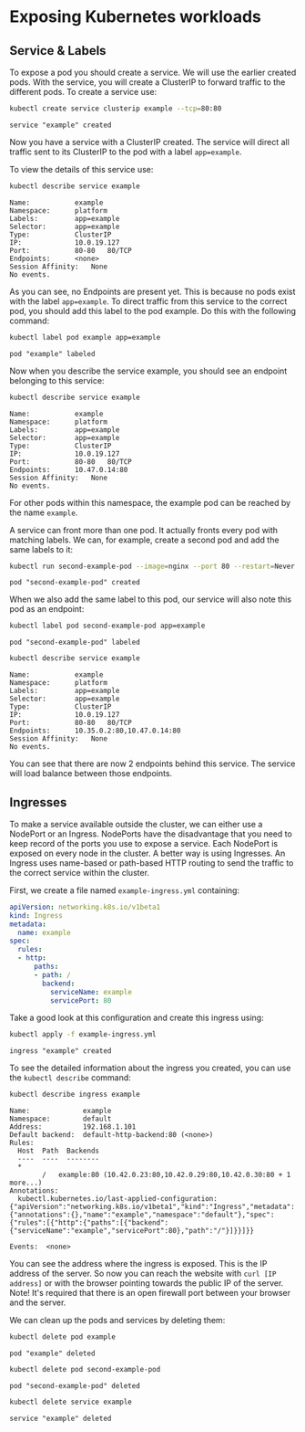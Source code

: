 # Exposing Kubernetes workloads

## Service & Labels

To expose a pod you should create a service. We will use the earlier created pods. With the service, you will create a ClusterIP to forward traffic to the different pods. To create a service use:

```bash
kubectl create service clusterip example --tcp=80:80
```

```
service "example" created
```

Now you have a service with a ClusterIP created. The service will direct all traffic sent to its ClusterIP to the pod with a label `app=example`.

To view the details of this service use:

```bash
kubectl describe service example
```

```
Name:           example
Namespace:      platform
Labels:         app=example
Selector:       app=example
Type:           ClusterIP
IP:             10.0.19.127
Port:           80-80   80/TCP
Endpoints:      <none>
Session Affinity:   None
No events.
```

As you can see, no Endpoints are present yet. This is because no pods exist with the label `app=example`. To direct traffic from this service to the correct pod, you should add this label to the pod example. Do this with the following command:

```bash
kubectl label pod example app=example
```

```
pod "example" labeled
```

Now when you describe the service example, you should see an endpoint belonging to this service:

```bash
kubectl describe service example
```

```
Name:           example
Namespace:      platform
Labels:         app=example
Selector:       app=example
Type:           ClusterIP
IP:             10.0.19.127
Port:           80-80   80/TCP
Endpoints:      10.47.0.14:80
Session Affinity:   None
No events.
```

For other pods within this namespace, the example pod can be reached by the name `example`.

A service can front more than one pod. It actually fronts every pod with matching labels. We can, for example, create a second pod and add the same labels to it:

```bash
kubectl run second-example-pod --image=nginx --port 80 --restart=Never
```

```
pod "second-example-pod" created
```

When we also add the same label to this pod, our service will also note this pod as an endpoint:

```bash
kubectl label pod second-example-pod app=example
```

```
pod "second-example-pod" labeled
```

```bash
kubectl describe service example
```

```
Name:           example
Namespace:      platform
Labels:         app=example
Selector:       app=example
Type:           ClusterIP
IP:             10.0.19.127
Port:           80-80   80/TCP
Endpoints:      10.35.0.2:80,10.47.0.14:80
Session Affinity:   None
No events.
```

You can see that there are now 2 endpoints behind this service. The service will load balance between those endpoints.

## Ingresses

To make a service available outside the cluster, we can either use a NodePort or an Ingress. NodePorts have the disadvantage that you need to keep record of the ports you use to expose a service. Each NodePort is exposed on every node in the cluster. A better way is using Ingresses. An Ingress uses name-based or path-based HTTP routing to send the traffic to the correct service within the cluster.

First, we create a file named `example-ingress.yml` containing:

```yaml
apiVersion: networking.k8s.io/v1beta1
kind: Ingress
metadata:
  name: example
spec:
  rules:
  - http:
      paths:
      - path: /
        backend:
          serviceName: example
          servicePort: 80
```

Take a good look at this configuration and create this ingress using:

```bash
kubectl apply -f example-ingress.yml
```

```
ingress "example" created
```

To see the detailed information about the ingress you created, you can use the `kubectl describe` command:

```bash
kubectl describe ingress example
```

```
Name:             example
Namespace:        default
Address:          192.168.1.101
Default backend:  default-http-backend:80 (<none>)
Rules:
  Host  Path  Backends
  ----  ----  --------
  *
        /   example:80 (10.42.0.23:80,10.42.0.29:80,10.42.0.30:80 + 1 more...)
Annotations:
  kubectl.kubernetes.io/last-applied-configuration:  {"apiVersion":"networking.k8s.io/v1beta1","kind":"Ingress","metadata":{"annotations":{},"name":"example","namespace":"default"},"spec":{"rules":[{"http":{"paths":[{"backend":{"serviceName":"example","servicePort":80},"path":"/"}]}}]}}

Events:  <none>
```

You can see the address where the ingress is exposed. This is the IP address of the server. So now you can reach the website with `curl [IP address]` or with the browser pointing towards the public IP of the server. Note! It's required that there is an open firewall port between your browser and the server.

We can clean up the pods and services by deleting them:

```bash
kubectl delete pod example
```

```
pod "example" deleted
```

```bash
kubectl delete pod second-example-pod
```

```
pod "second-example-pod" deleted
```

```bash
kubectl delete service example
```

```
service "example" deleted
```
